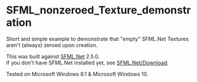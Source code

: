# SFML_nonzeroed_Texture_demonstration
Short and simple example to demonstrate that "empty" SFML.Net Textures aren't (always) zeroed upon creation.  

This was built against [SFML.Net](https://github.com/SFML/SFML.Net) 2.5.0.  
If you don't have SFML.Net installed yet, see [SFML.Net/Download](https://www.sfml-dev.org/download/sfml.net/).  

Tested on Microsoft Windows 8.1 & Microsoft Windows 10.  
